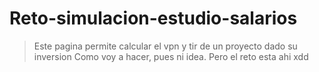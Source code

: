 # Reto-simulacion-estudio-salarios
>Este pagina permite calcular el vpn y tir de un proyecto dado su inversion
>Como voy a hacer, pues ni idea. Pero el reto esta ahi xdd
